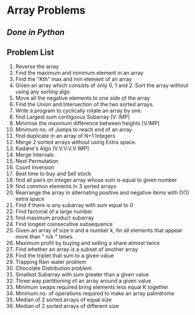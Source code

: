 # Array Problems
## _Done in Python_



## Problem List

1. Reverse the array
2. Find the maximum and minimum element in an array
3. Find the "Kth" max and min element of an array 
4. Given an array which consists of only 0, 1 and 2. Sort the array without using any sorting algo
5. Move all the negative elements to one side of the array 
6. Find the Union and Intersection of the two sorted arrays.
7. Write a program to cyclically rotate an array by one.
8. find Largest sum contiguous Subarray [V. IMP]
9. Minimise the maximum difference between heights [V.IMP]
10. Minimum no. of Jumps to reach end of an array
11. find duplicate in an array of N+1 Integers
12. Merge 2 sorted arrays without using Extra space.
13. Kadane's Algo [V.V.V.V.V IMP]
14. Merge Intervals
15. Next Permutation
16. Count Inversion
17. Best time to buy and Sell stock
18. find all pairs on integer array whose sum is equal to given number
19. find common elements In 3 sorted arrays
20. Rearrange the array in alternating positive and negative items with O(1) extra space
21. Find if there is any subarray with sum equal to 0
22. Find factorial of a large number
23. find maximum product subarray 
24. Find longest coinsecutive subsequence
25. Given an array of size n and a number k, fin all elements that appear more than " n/k " times.
26. Maximum profit by buying and selling a share atmost twice
27. Find whether an array is a subset of another array
28. Find the triplet that sum to a given value
29. Trapping Rain water problem
30. Chocolate Distribution problem
31. Smallest Subarray with sum greater than a given value
32. Three way partitioning of an array around a given value
33. Minimum swaps required bring elements less equal K together
34. Minimum no. of operations required to make an array palindrome
35. Median of 2 sorted arrays of equal size
36. Median of 2 sorted arrays of different size